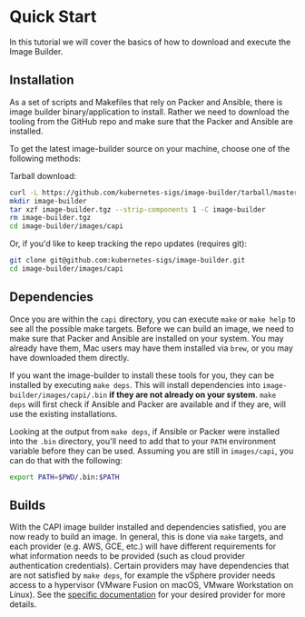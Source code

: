 # Quick Start

In this tutorial we will cover the basics of how to download and execute the Image Builder.

## Installation

As a set of scripts and Makefiles that rely on Packer and Ansible, there is image builder binary/application to install. Rather we need to download the tooling from the GitHub repo and make sure that the Packer and Ansible are installed.

To get the latest image-builder source on your machine, choose one of the following methods:

Tarball download:

```sh
curl -L https://github.com/kubernetes-sigs/image-builder/tarball/master -o image-builder.tgz
mkdir image-builder
tar xzf image-builder.tgz --strip-components 1 -C image-builder
rm image-builder.tgz
cd image-builder/images/capi
```

Or, if you'd like to keep tracking the repo updates (requires git):

```sh
git clone git@github.com:kubernetes-sigs/image-builder.git
cd image-builder/images/capi
```

## Dependencies

Once you are within the `capi` directory, you can execute `make` or `make help` to see all the possible make targets. Before we can build an image, we need to make sure that Packer and Ansible are installed on your system. You may already have them, Mac users may have them installed via `brew`, or you may have downloaded them directly.

If you want the image-builder to install these tools for you, they can be installed by executing `make deps`. This will install dependencies into `image-builder/images/capi/.bin` **if they are not already on your system**. `make deps` will first check if Ansible and Packer are available and if they are, will use the existing installations.

Looking at the output from `make deps`, if Ansible or Packer were installed into the `.bin` directory, you'll need to add that to your `PATH` environment variable before they can be used. Assuming you are still in `images/capi`, you can do that with the following:

```sh
export PATH=$PWD/.bin:$PATH
```

## Builds

With the CAPI image builder installed and dependencies satisfied, you are now ready to build an image. In general, this is done via `make` targets, and each provider (e.g. AWS, GCE, etc.) will have different requirements for what information needs to be provided (such as cloud provider authentication credentials). Certain providers may have dependencies that are not satisfied by `make deps`, for example the vSphere provider needs access to a hypervisor (VMware Fusion on macOS, VMware Workstation on Linux). See the [specific documentation](./capi.md#providers) for your desired provider for more details.
